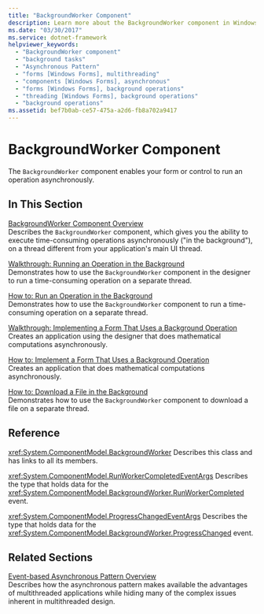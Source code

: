 ```yaml
---
title: "BackgroundWorker Component"
description: Learn more about the BackgroundWorker component in Windows Forms, which enables your form or control to run an operation asynchronously.
ms.date: "03/30/2017"
ms.service: dotnet-framework
helpviewer_keywords:
  - "BackgroundWorker component"
  - "background tasks"
  - "Asynchronous Pattern"
  - "forms [Windows Forms], multithreading"
  - "components [Windows Forms], asynchronous"
  - "forms [Windows Forms], background operations"
  - "threading [Windows Forms], background operations"
  - "background operations"
ms.assetid: bef7b0ab-ce57-475a-a2d6-fb8a702a9417
---
```

# BackgroundWorker Component

The `BackgroundWorker` component enables your form or control to run an operation asynchronously.

## In This Section

[BackgroundWorker Component Overview](backgroundworker-component-overview.md)\
Describes the `BackgroundWorker` component, which gives you the ability to execute time-consuming operations asynchronously ("in the background"), on a thread different from your application's main UI thread.

[Walkthrough: Running an Operation in the Background](walkthrough-running-an-operation-in-the-background.md)\
Demonstrates how to use the `BackgroundWorker` component in the designer to run a time-consuming operation on a separate thread.

[How to: Run an Operation in the Background](how-to-run-an-operation-in-the-background.md)\
Demonstrates how to use the `BackgroundWorker` component to run a time-consuming operation on a separate thread.

[Walkthrough: Implementing a Form That Uses a Background Operation](walkthrough-implementing-a-form-that-uses-a-background-operation.md)\
Creates an application using the designer that does mathematical computations asynchronously.

[How to: Implement a Form That Uses a Background Operation](how-to-implement-a-form-that-uses-a-background-operation.md)\
Creates an application that does mathematical computations asynchronously.

[How to: Download a File in the Background](how-to-download-a-file-in-the-background.md)\
Demonstrates how to use the `BackgroundWorker` component to download a file on a separate thread.

## Reference

<xref:System.ComponentModel.BackgroundWorker>
Describes this class and has links to all its members.

<xref:System.ComponentModel.RunWorkerCompletedEventArgs>
Describes the type that holds data for the <xref:System.ComponentModel.BackgroundWorker.RunWorkerCompleted> event.

<xref:System.ComponentModel.ProgressChangedEventArgs>
Describes the type that holds data for the <xref:System.ComponentModel.BackgroundWorker.ProgressChanged> event.

## Related Sections

[Event-based Asynchronous Pattern Overview](/dotnet/standard/asynchronous-programming-patterns/event-based-asynchronous-pattern-overview)\
Describes how the asynchronous pattern makes available the advantages of multithreaded applications while hiding many of the complex issues inherent in multithreaded design.
